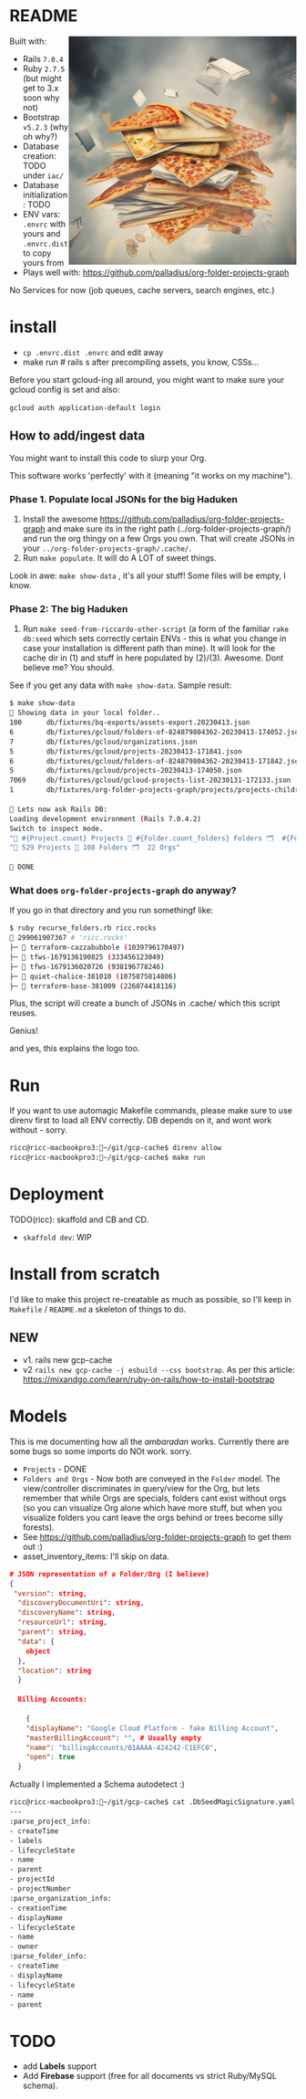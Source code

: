 # README

 <img src='https://github.com/palladius/gcp-cache/raw/main/app/assets/images/PalladiusPacans_a_very_intertwined_network_of_pizza_slices_fold_014a6801-a8d0-4122-a8f9-4aa778cb089c.png' height='400' align='right' />

Built with:

* Rails `7.0.4`
* Ruby `2.7.5` (but might get to 3.x soon why not)
* Bootstrap `v5.2.3` (why oh why?)
* Database creation: TODO under `iac/`
* Database initialization: TODO
* ENV vars: `.envrc` with yours and `.envrc.dist` to copy yours from
* Plays well with: https://github.com/palladius/org-folder-projects-graph

No Services for now (job queues, cache servers, search engines, etc.)

# install

* `cp .envrc.dist .envrc` and edit away
* make run # rails s after precompiling assets, you know, CSSs...


Before you start gcloud-ing all around, you might want to make sure your gcloud config is set and also:

`gcloud auth application-default login`


## How to add/ingest data

You might want to install this code to slurp your Org.

This software works 'perfectly' with it (meaning "it works on my machine").

### Phase 1. Populate local JSONs for the big Haduken

1. Install the awesome https://github.com/palladius/org-folder-projects-graph and make sure its in the right path (../org-folder-projects-graph/) and run the org thingy on a few Orgs you own. That will create JSONs in your `../org-folder-projects-graph/.cache/`.
2. Run `make populate`. It will do A LOT of sweet things.

Look in awe: `make show-data` , it's all your stuff! Some files will be empty, I know.

### Phase 2: The big Haduken

1. Run `make seed-from-riccardo-other-script` (a form of the familiar `rake db:seed`  which sets correctly certain ENVs - this is what you change in case your installation is different path than mine). It will look for the cache dir in (1) and stuff in here populated by (2)/(3). Awesome. Dont believe me? You should.

See if you get any data with `make show-data`. Sample result:

```bash
$ make show-data
👀 Showing data in your local folder..
100      db/fixtures/bq-exports/assets-export.20230413.json
6        db/fixtures/gcloud/folders-of-824879804362-20230413-174052.json
7        db/fixtures/gcloud/organizations.json
5        db/fixtures/gcloud/projects-20230413-171841.json
6        db/fixtures/gcloud/folders-of-824879804362-20230413-171842.json
5        db/fixtures/gcloud/projects-20230413-174050.json
7069     db/fixtures/gcloud/gcloud-projects-list-20230131-172133.json
1        db/fixtures/org-folder-projects-graph/projects/projects-childrenof-887288965373.json

👀 Lets now ask Rails DB:
Loading development environment (Rails 7.0.4.2)
Switch to inspect mode.
"🍕 #{Project.count} Projects 📂 #{Folder.count_folders} Folders 🗂️  #{Folder.count_orgs} Orgs"
"🍕 529 Projects 📂 108 Folders 🗂️  22 Orgs"

👀 DONE
```

### What does `org-folder-projects-graph` do anyway?

If you go in that directory and you run somethingf like:

```bash
$ ruby recurse_folders.rb ricc.rocks
🌲 299061907367 # 'ricc.rocks'
├─ 🍕 terraform-cazzabubbole (1039796170497)
├─ 🍕 tfws-1679136190825 (333456123049)
├─ 🍕 tfws-1679136020726 (938196778246)
├─ 🍕 quiet-chalice-381010 (1075875814806)
├─ 🍕 terraform-base-381009 (226074418116)
```

Plus, the script will create a bunch of JSONs in .cache/ which this script reuses.

Genius!

and yes, this explains the logo too.

# Run

If you want to use automagic Makefile commands, please make sure to use direnv first to load all ENV correctly.
DB depends on it, and wont work without - sorry.

```bash
ricc@ricc-macbookpro3:🏡~/git/gcp-cache$ direnv allow
ricc@ricc-macbookpro3:🏡~/git/gcp-cache$ make run
```

# Deployment

TODO(ricc): skaffold and CB and CD.

* `skaffold dev`: WIP

# Install from scratch

I'd like to make this project re-creatable as much as possible, so I'll keep in `Makefile` / `README.md` a skeleton of things to do.

## NEW

* v1. rails new gcp-cache
* v2 `rails new gcp-cache -j esbuild --css bootstrap`. As per this article: https://mixandgo.com/learn/ruby-on-rails/how-to-install-bootstrap

# Models

This is me documenting how all the *ambaradan* works. Currently there are some bugs so some imports do NOt work. sorry.

* `Projects` - DONE
* `Folders and Orgs` - Now both are conveyed in the `Folder` model. The view/controller discriminates in query/view for the Org, but lets remember that while Orgs are specials, folders cant exist without orgs (so you can visualize Org alone which have more stuff, but when you visualize folders you cant leave the orgs behind or trees become silly forests).
* See https://github.com/palladius/org-folder-projects-graph to get them out :)
* asset_inventory_items: I'll skip on data.

```json
# JSON representation of a Folder/Org (I believe)
{
 "version": string,
  "discoveryDocumentUri": string,
  "discoveryName": string,
  "resourceUrl": string,
  "parent": string,
  "data": {
    object
  },
  "location": string
  }

  Billing Accounts:

    {
    "displayName": "Google Cloud Platform - fake Billing Account",
    "masterBillingAccount": "", # Usually empty
    "name": "billingAccounts/01AAAA-424242-C1EFC0",
    "open": true
  }

```

Actually I implemented a Schema autodetect :)

```bash
ricc@ricc-macbookpro3:🏡~/git/gcp-cache$ cat .DbSeedMagicSignature.yaml
---
:parse_project_info:
- createTime
- labels
- lifecycleState
- name
- parent
- projectId
- projectNumber
:parse_organization_info:
- creationTime
- displayName
- lifecycleState
- name
- owner
:parse_folder_info:
- createTime
- displayName
- lifecycleState
- name
- parent
```

# TODO

* add **Labels** support
* Add **Firebase** support (free for all documents vs strict Ruby/MySQL schema).
